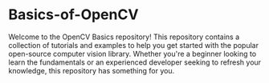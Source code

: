 # Basics-of-OpenCV
Welcome to the OpenCV Basics repository! This repository contains a collection of tutorials and examples to help you get started with the popular open-source computer vision library. Whether you're a beginner looking to learn the fundamentals or an experienced developer seeking to refresh your knowledge, this repository has something for you.
